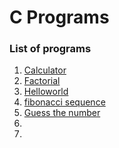 # C Programs  

### List of programs  
1. [Calculator](./calculator)  
2. [Factorial](./factorial)   
3.   [Helloworld](./helloworld)
4.   [fibonacci sequence](./fibonaccisequence)
5.    [Guess the number](./guessthenumber)
6.
7.
